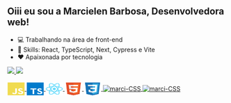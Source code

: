 ## Oiii eu sou a Marcielen Barbosa, Desenvolvedora web! 
- 💻 Trabalhando na área de front-end
- 📖 Skills: React, TypeScript, Next, Cypress e Vite
- ❤️ Apaixonada por tecnologia

<div>
  <a href="https://github.com/marcielen">
  <img height="180em" src="https://github-readme-stats.vercel.app/api?username=marcielen&show_icons=true&theme=dracula&include_all_commits=true&count_private=true"/>
  <img height="180em" src="https://github-readme-stats.vercel.app/api/top-langs/?username=marcielen&layout=compact&langs_count=7&theme=dracula"/>
</div>
<div style="display: flex">
  <div style="display: inline_block"><br>
    <img align="center" alt="marci-Js" height="30" width="40"         src="https://raw.githubusercontent.com/devicons/devicon/master/icons/javascript/javascript-plain.svg">
    <img align="center" alt="marci-Ts" height="30" width="40"   src="https://raw.githubusercontent.com/devicons/devicon/master/icons/typescript/typescript-plain.svg">
    <img align="center" alt="marci-React" height="30" width="40" src="https://raw.githubusercontent.com/devicons/devicon/master/icons/react/react-original.svg">
    <img align="center" alt="marci-HTML" height="30" width="40" src="https://raw.githubusercontent.com/devicons/devicon/master/icons/html5/html5-original.svg">
    <img align="center" alt="marci-CSS" height="30" width="40" src="https://raw.githubusercontent.com/devicons/devicon/master/icons/css3/css3-original.svg">
    <img align="center" alt="marci-CSS" height="30" width="55" src="https://images.g2crowd.com/uploads/product/image/social_landscape/social_landscape_10f53e90961b98df0191922f13efd135/cypress.png">
    <img align="center" alt="marci-CSS" height="30" width="40"                    src="https://camo.githubusercontent.com/61e102d7c605ff91efedb9d7e47c1c4a07cef59d3e1da202fd74f4772122ca4e/68747470733a2f2f766974656a732e6465762f6c6f676f2e737667">
  </div>
</div>
 
